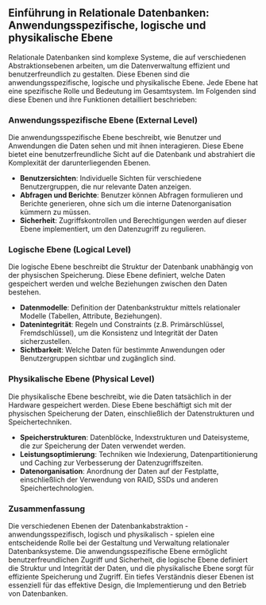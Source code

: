 ## Einführung in Relationale Datenbanken: Anwendungsspezifische, logische und physikalische Ebene

Relationale Datenbanken sind komplexe Systeme, die auf verschiedenen Abstraktionsebenen arbeiten, um die Datenverwaltung effizient und benutzerfreundlich zu gestalten. Diese Ebenen sind die anwendungsspezifische, logische und physikalische Ebene. Jede Ebene hat eine spezifische Rolle und Bedeutung im Gesamtsystem. Im Folgenden sind diese Ebenen und ihre Funktionen detailliert beschrieben:

### Anwendungsspezifische Ebene (External Level)

Die anwendungsspezifische Ebene beschreibt, wie Benutzer und Anwendungen die Daten sehen und mit ihnen interagieren. Diese Ebene bietet eine benutzerfreundliche Sicht auf die Datenbank und abstrahiert die Komplexität der darunterliegenden Ebenen.

- **Benutzersichten**: Individuelle Sichten für verschiedene Benutzergruppen, die nur relevante Daten anzeigen.
- **Abfragen und Berichte**: Benutzer können Abfragen formulieren und Berichte generieren, ohne sich um die interne Datenorganisation kümmern zu müssen.
- **Sicherheit**: Zugriffskontrollen und Berechtigungen werden auf dieser Ebene implementiert, um den Datenzugriff zu regulieren.

### Logische Ebene (Logical Level)

Die logische Ebene beschreibt die Struktur der Datenbank unabhängig von der physischen Speicherung. Diese Ebene definiert, welche Daten gespeichert werden und welche Beziehungen zwischen den Daten bestehen.

- **Datenmodelle**: Definition der Datenbankstruktur mittels relationaler Modelle (Tabellen, Attribute, Beziehungen).
- **Datenintegrität**: Regeln und Constraints (z.B. Primärschlüssel, Fremdschlüssel), um die Konsistenz und Integrität der Daten sicherzustellen.
- **Sichtbarkeit**: Welche Daten für bestimmte Anwendungen oder Benutzergruppen sichtbar und zugänglich sind.

### Physikalische Ebene (Physical Level)

Die physikalische Ebene beschreibt, wie die Daten tatsächlich in der Hardware gespeichert werden. Diese Ebene beschäftigt sich mit der physischen Speicherung der Daten, einschließlich der Datenstrukturen und Speichertechniken.

- **Speicherstrukturen**: Datenblöcke, Indexstrukturen und Dateisysteme, die zur Speicherung der Daten verwendet werden.
- **Leistungsoptimierung**: Techniken wie Indexierung, Datenpartitionierung und Caching zur Verbesserung der Datenzugriffszeiten.
- **Datenorganisation**: Anordnung der Daten auf der Festplatte, einschließlich der Verwendung von RAID, SSDs und anderen Speichertechnologien.

### Zusammenfassung

Die verschiedenen Ebenen der Datenbankabstraktion - anwendungsspezifisch, logisch und physikalisch - spielen eine entscheidende Rolle bei der Gestaltung und Verwaltung relationaler Datenbanksysteme. Die anwendungsspezifische Ebene ermöglicht benutzerfreundlichen Zugriff und Sicherheit, die logische Ebene definiert die Struktur und Integrität der Daten, und die physikalische Ebene sorgt für effiziente Speicherung und Zugriff. Ein tiefes Verständnis dieser Ebenen ist essenziell für das effektive Design, die Implementierung und den Betrieb von Datenbanken.
